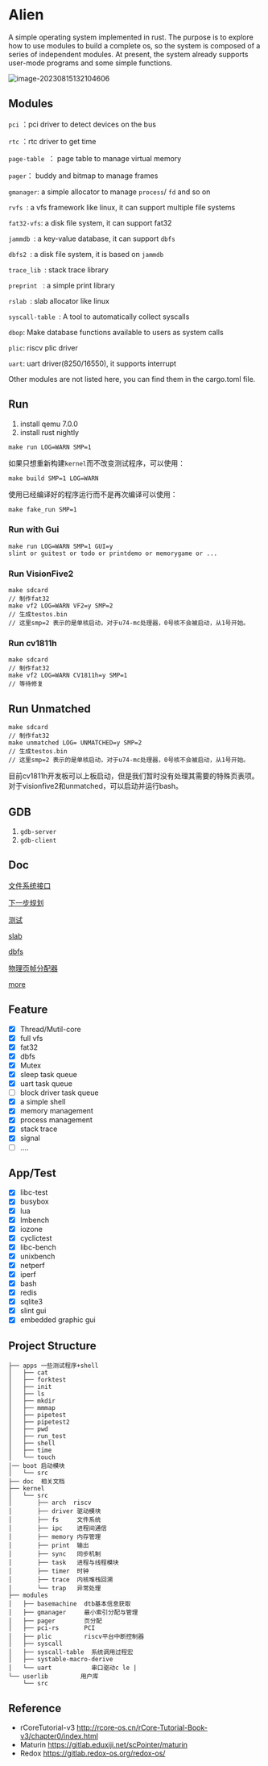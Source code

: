 # Alien

A simple operating system implemented in rust. The purpose is to explore how to use modules to build a complete os, so the system is composed of a series of independent modules. At present, the system already supports user-mode programs and some simple functions.

![image-20230815132104606](assert/image-20230815132104606.png)

## Modules

`pci` ：pci driver to detect devices on the bus

`rtc` ：rtc driver to get time

`page-table `： page table to manage virtual memory

`pager`： buddy and bitmap to manage frames

`gmanager`: a simple allocator to manage `process`/ `fd` and so on

`rvfs `: a vfs framework like linux, it can support multiple file systems

`fat32-vfs`: a disk file system, it can support fat32

`jammdb `: a key-value database, it can support `dbfs`

`dbfs2 `:  a disk file system, it is based on `jammdb`

`trace_lib `: stack trace library

`preprint ` : a simple print library

`rslab `: slab allocator like linux

`syscall-table `: A tool to automatically collect syscalls

`dbop`: Make database functions available to users as system calls

`plic`: riscv plic driver

`uart`: uart driver(8250/16550), it supports interrupt

Other modules are not listed here, you can find them in the cargo.toml file.

## Run

1. install qemu 7.0.0
2. install rust nightly

```
make run LOG=WARN SMP=1
```

如果只想重新构建`kernel`而不改变测试程序，可以使用：

```
make build SMP=1 LOG=WARN
```

使用已经编译好的程序运行而不是再次编译可以使用：

```
make fake_run SMP=1
```

### Run with Gui

```
make run LOG=WARN SMP=1 GUI=y
slint or guitest or todo or printdemo or memorygame or ...
```

### Run VisionFive2

```
make sdcard
// 制作fat32
make vf2 LOG=WARN VF2=y SMP=2
// 生成testos.bin
// 这里smp=2 表示的是单核启动，对于u74-mc处理器，0号核不会被启动，从1号开始。
```

### Run cv1811h

```
make sdcard 
// 制作fat32
make vf2 LOG=WARN CV1811h=y SMP=1 
// 等待修复
```

## Run Unmatched

```
make sdcard
// 制作fat32
make unmatched LOG= UNMATCHED=y SMP=2
// 生成testos.bin
// 这里smp=2 表示的是单核启动，对于u74-mc处理器，0号核不会被启动，从1号开始。
```

目前cv1811h开发板可以上板启动，但是我们暂时没有处理其需要的特殊页表项。对于visionfive2和unmatched，可以启动并运行bash。



## GDB

1. `gdb-server`
2. `gdb-client`



## Doc

[文件系统接口](./doc/fs.md)

[下一步规划](./doc/target.md)

[测试](./doc/test.md)

[slab](https://github.com/os-module/rslab/blob/main/src/slab.rs)

[dbfs](https://github.com/Godones/dbfs2)

[物理页帧分配器](./modules/pager/README.md)

[more](./doc)

## Feature

- [x] Thread/Mutil-core
- [x] full vfs
- [x] fat32
- [x] dbfs
- [x] Mutex
- [x] sleep task queue
- [x] uart task queue
- [ ] block driver task queue
- [x] a simple shell
- [x] memory management
- [x] process management
- [x] stack trace
- [x] signal
- [ ] ....

## App/Test

- [x] libc-test
- [x] busybox
- [x] lua
- [x] lmbench
- [x] iozone
- [x] cyclictest
- [x] libc-bench
- [x] unixbench
- [x] netperf
- [x] iperf
- [x] bash
- [x] redis
- [x] sqlite3
- [x] slint gui
- [x] embedded graphic gui

## Project Structure

```
├── apps 一些测试程序+shell
│   ├── cat
│   ├── forktest
│   ├── init
│   ├── ls
│   ├── mkdir
│   ├── mmmap
│   ├── pipetest
│   ├── pipetest2
│   ├── pwd
│   ├── run_test
│   ├── shell
│   ├── time
│   └── touch
│── boot 启动模块
│   └── src
├── doc  相关文档
├── kernel
│   └── src
│       ├── arch  riscv
│       ├── driver 驱动模块
│       ├── fs	   文件系统
│       ├── ipc    进程间通信
│       ├── memory 内存管理
│       ├── print  输出
│       ├── sync   同步机制
│       ├── task   进程与线程模块
│       ├── timer  时钟
│       ├── trace  内核堆栈回溯
│       └── trap   异常处理
├── modules
│   ├── basemachine  dtb基本信息获取
│   ├── gmanager     最小索引分配与管理
│   ├── pager        页分配
│   ├── pci-rs       PCI
│   ├── plic         riscv平台中断控制器
│   ├── syscall		 
│   ├── syscall-table  系统调用过程宏
│   ├── systable-macro-derive  
│   └── uart           串口驱动c le |
└── userlib   		用户库
    └── src
```

## Reference

- rCoreTutorial-v3 http://rcore-os.cn/rCore-Tutorial-Book-v3/chapter0/index.html
- Maturin https://gitlab.eduxiji.net/scPointer/maturin
- Redox https://gitlab.redox-os.org/redox-os/


